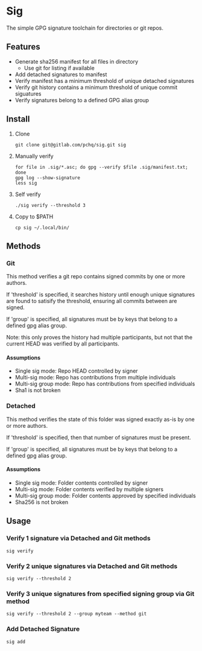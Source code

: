 # Sig #

The simple GPG signature toolchain for directories or git repos.

## Features

  * Generate sha256 manifest for all files in directory
    * Use git for listing if available
  * Add detached signatures to manifest
  * Verify manifest has a minimum threshold of unique detached signatures
  * Verify git history contains a minimum threshold of unique commit siguatures
  * Verify signatures belong to a defined GPG alias group

## Install

  1. Clone

      ```
      git clone git@gitlab.com/pchq/sig.git sig
      ```

  2. Manually verify

      ```
      for file in .sig/*.asc; do gpg --verify $file .sig/manifest.txt; done
      gpg log --show-signature
      less sig
      ```

  3. Self verify

      ```
      ./sig verify --threshold 3
      ```

  4. Copy to $PATH

      ```
      cp sig ~/.local/bin/
      ```

## Methods

### Git

This method verifies a git repo contains signed commits by one or more authors.

If 'threshold' is specified, it searches history until enough unique signatures
are found to satisify the threshold, ensuring all commits between are signed.

If 'group' is specified, all signatures must be by keys that belong to a
defined gpg alias group.

Note: this only proves the history had multiple participants, but not that
the current HEAD was verified by all participants.

#### Assumptions
  - Single sig mode: Repo HEAD controlled by signer
  - Multi-sig mode: Repo has contributions from multiple individuals
  - Multi-sig group mode: Repo has contributions from specified individuals
  - Sha1 is not broken

### Detached

This method verifies the state of this folder was signed exactly as-is by one
or more authors.

If 'threshold' is specified, then that number of signatures must be present.

If 'group' is specified, all signatures must be by keys that belong to a
defined gpg alias group.

#### Assumptions
  - Single sig mode: Folder contents controlled by signer
  - Multi-sig mode: Folder contents verified by multiple signers
  - Multi-sig group mode: Folder contents approved by specified individuals
  - Sha256 is not broken

## Usage

### Verify 1 signature via Detached and Git methods

```
sig verify
```

### Verify 2 unique signatures via Detached and Git methods

```
sig verify --threshold 2
```

### Verify 3 unique signatures from specified signing group via Git method

```
sig verify --threshold 2 --group myteam --method git
```

### Add Detached Signature

```
sig add
```
